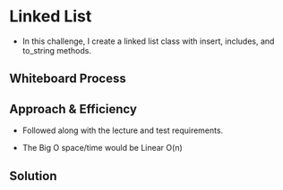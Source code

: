 # Linked List
<!-- Description of the challenge -->

- In this challenge, I create a linked list class with insert, includes, and to_string methods.  

## Whiteboard Process
<!-- Embedded whiteboard image -->


## Approach & Efficiency
<!-- What approach did you take? Why? What is the Big O space/time for this approach? -->

- Followed along with the lecture and test requirements.

- The Big O space/time would be Linear O(n)

## Solution
<!-- Show how to run your code, and examples of it in action -->